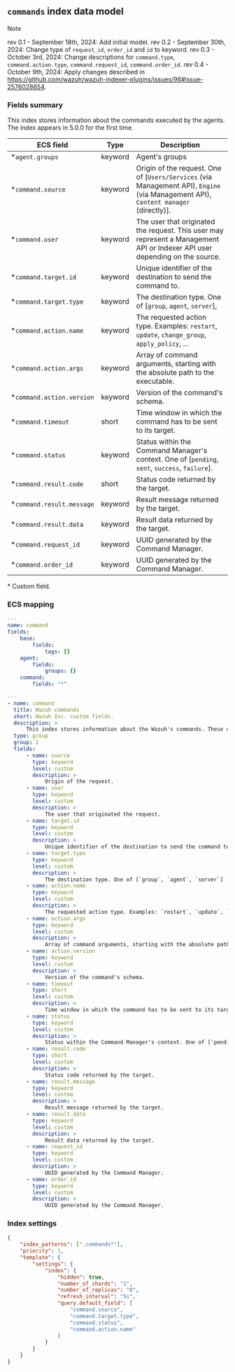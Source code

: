 ## `commands` index data model

> [!NOTE]  
> rev 0.1 - September 18th, 2024: Add initial model.
> rev 0.2 - September 30th, 2024: Change type of `request_id`, `order_id` and `id` to keyword.
> rev 0.3 - October 3rd, 2024: Change descriptions for `command.type`, `command.action.type`, `command.request_id`, `command.order_id`.
> rev 0.4 - October 9th, 2024: Apply changes described in https://github.com/wazuh/wazuh-indexer-plugins/issues/96#issue-2576028654.

### Fields summary

This index stores information about the commands executed by the agents. The index appears in 5.0.0 for the first time.

| ECS field                  | Type    | Description                                                                                                                         |
| -------------------------- | ------- | ----------------------------------------------------------------------------------------------------------------------------------- |
| \*`agent.groups`           | keyword | Agent's groups                                                                                                                      |
| \*`command.source`         | keyword | Origin of the request. One of [`Users/Services` (via Management API), `Engine` (via Management API), `Content manager` (directly)]. |
| \*`command.user`           | keyword | The user that originated the request. This user may represent a Management API or Indexer API user depending on the source.         |
| \*`command.target.id`      | keyword | Unique identifier of the destination to send the command to.                                                                        |
| \*`command.target.type`    | keyword | The destination type. One of [`group`, `agent`, `server`],                                                                          |
| \*`command.action.name`    | keyword | The requested action type. Examples: `restart`, `update`, `change_group`, `apply_policy`, ...                                       |
| \*`command.action.args`    | keyword | Array of command arguments, starting with the absolute path to the executable.                                                      |
| \*`command.action.version` | keyword | Version of the command's schema.                                                                                                    |
| \*`command.timeout`        | short   | Time window in which the command has to be sent to its target.                                                                      |
| \*`command.status`         | keyword | Status within the Command Manager's context. One of [`pending`, `sent`, `success`, `failure`].                                      |
| \*`command.result.code`    | short   | Status code returned by the target.                                                                                                 |
| \*`command.result.message` | keyword | Result message returned by the target.                                                                                              |
| \*`command.result.data`    | keyword | Result data returned by the target.                                                                                                 |
| \*`command.request_id`     | keyword | UUID generated by the Command Manager.                                                                                              |
| \*`command.order_id`       | keyword | UUID generated by the Command Manager.                                                                                              |

\* Custom field.

### ECS mapping

```yml
---
name: command
fields:
    base:
        fields:
            tags: []
    agent:
        fields:
            groups: {}
    command:
        fields: "*"
```

```yml
---
- name: command
  title: Wazuh commands
  short: Wazuh Inc. custom fields.
  description: >
      This index stores information about the Wazuh's commands. These commands can be sent to agents or Wazuh servers.
  type: group
  group: 2
  fields:
      - name: source
        type: keyword
        level: custom
        description: >
            Origin of the request.
      - name: user
        type: keyword
        level: custom
        description: >
            The user that originated the request.
      - name: target.id
        type: keyword
        level: custom
        description: >
            Unique identifier of the destination to send the command to.
      - name: target.type
        type: keyword
        level: custom
        description: >
            The destination type. One of [`group`, `agent`, `server`]
      - name: action.name
        type: keyword
        level: custom
        description: >
            The requested action type. Examples: `restart`, `update`, `change_group`, `apply_policy`, ...
      - name: action.args
        type: keyword
        level: custom
        description: >
            Array of command arguments, starting with the absolute path to the executable.
      - name: action.version
        type: keyword
        level: custom
        description: >
            Version of the command's schema.
      - name: timeout
        type: short
        level: custom
        description: >
            Time window in which the command has to be sent to its target.
      - name: status
        type: keyword
        level: custom
        description: >
            Status within the Command Manager's context. One of ['pending', 'sent', 'success', 'failure'].
      - name: result.code
        type: short
        level: custom
        description: >
            Status code returned by the target.
      - name: result.message
        type: keyword
        level: custom
        description: >
            Result message returned by the target.
      - name: result.data
        type: keyword
        level: custom
        description: >
            Result data returned by the target.
      - name: request_id
        type: keyword
        level: custom
        description: >
            UUID generated by the Command Manager.
      - name: order_id
        type: keyword
        level: custom
        description: >
            UUID generated by the Command Manager.
```

### Index settings

```json
{
    "index_patterns": [".commands*"],
    "priority": 1,
    "template": {
        "settings": {
            "index": {
                "hidden": true,
                "number_of_shards": "1",
                "number_of_replicas": "0",
                "refresh_interval": "5s",
                "query.default_field": [
                    "command.source",
                    "command.target.type",
                    "command.status",
                    "command.action.name"
                ]
            }
        }
    }
}
```

